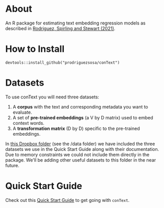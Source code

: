 # About

An R package for estimating text embedding regression models as described in [Rodriguez, Spirling and Stewart (2021)](https://github.com/prodriguezsosa/EmbeddingRegression). 

# How to Install

`devtools::install_github("prodriguezsosa/conText")`

# Datasets

To use conText you will need three datasets: 

1. A **corpus** with the text and corresponding metadata you want to evaluate.
2. A set of **pre-trained embeddings** (a V by D matrix) used to embed context words.
3. A **transformation matrix** (D by D) specific to the pre-trained embeddings.

In [this Dropbox folder](https://www.dropbox.com/sh/jsyrag7opfo7l7i/AAB1z7tumLuKihGu2-FDmhmKa?dl=0) (see the /data folder) we have included the three datasets we use in the Quick Start Guide along with their documentation. Due to memory constraints we could not include them directly in the package. We'll be adding other useful datasets to this folder in the near future.

# Quick Start Guide

Check out this [Quick Start Guide](http://127.0.0.1:12640/session/Rvig.55c72a17766a.html) to get going with `conText`.

